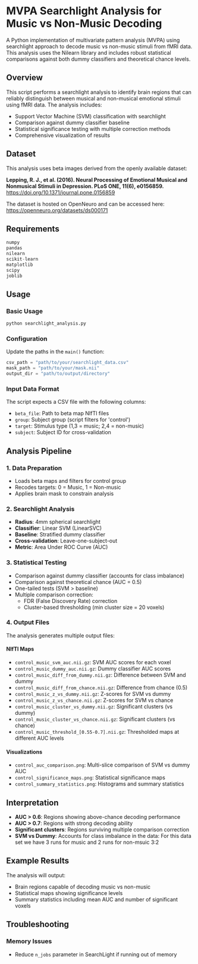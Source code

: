 # MVPA Searchlight Analysis for Music vs Non-Music Decoding

A Python implementation of multivariate pattern analysis (MVPA) using searchlight approach to decode music vs non-music stimuli from fMRI data. This analysis uses the Nilearn library and includes robust statistical comparisons against both dummy classifiers and theoretical chance levels.

## Overview

This script performs a searchlight analysis to identify brain regions that can reliably distinguish between musical and non-musical emotional stimuli using fMRI data. The analysis includes:

- Support Vector Machine (SVM) classification with searchlight
- Comparison against dummy classifier baseline
- Statistical significance testing with multiple correction methods
- Comprehensive visualization of results

## Dataset

This analysis uses beta images derived from the openly available dataset:

**Lepping, R. J., et al. (2016). Neural Processing of Emotional Musical and Nonmusical Stimuli in Depression. PLoS ONE, 11(6), e0156859.** https://doi.org/10.1371/journal.pone.0156859

The dataset is hosted on OpenNeuro and can be accessed here: https://openneuro.org/datasets/ds000171

## Requirements

```python
numpy
pandas
nilearn
scikit-learn
matplotlib
scipy
joblib
```



## Usage

### Basic Usage

```python
python searchlight_analysis.py
```

### Configuration

Update the paths in the `main()` function:

```python
csv_path = "path/to/your/searchlight_data.csv"
mask_path = "path/to/your/mask.nii"
output_dir = "path/to/output/directory"
```

### Input Data Format

The script expects a CSV file with the following columns:
- `beta_file`: Path to beta map NIfTI files
- `group`: Subject group (script filters for 'control')
- `target`: Stimulus type (1,3 = music; 2,4 = non-music)
- `subject`: Subject ID for cross-validation

## Analysis Pipeline

### 1. Data Preparation
- Loads beta maps and filters for control group
- Recodes targets: 0 = Music, 1 = Non-music
- Applies brain mask to constrain analysis

### 2. Searchlight Analysis
- **Radius**: 4mm spherical searchlight
- **Classifier**: Linear SVM (LinearSVC)
- **Baseline**: Stratified dummy classifier
- **Cross-validation**: Leave-one-subject-out
- **Metric**: Area Under ROC Curve (AUC)

### 3. Statistical Testing
- Comparison against dummy classifier (accounts for class imbalance)
- Comparison against theoretical chance (AUC = 0.5)
- One-tailed tests (SVM > baseline)
- Multiple comparison correction:
  - FDR (False Discovery Rate) correction
  - Cluster-based thresholding (min cluster size = 20 voxels)

### 4. Output Files

The analysis generates multiple output files:

#### NIfTI Maps
- `control_music_svm_auc.nii.gz`: SVM AUC scores for each voxel
- `control_music_dummy_auc.nii.gz`: Dummy classifier AUC scores
- `control_music_diff_from_dummy.nii.gz`: Difference between SVM and dummy
- `control_music_diff_from_chance.nii.gz`: Difference from chance (0.5)
- `control_music_z_vs_dummy.nii.gz`: Z-scores for SVM vs dummy
- `control_music_z_vs_chance.nii.gz`: Z-scores for SVM vs chance
- `control_music_cluster_vs_dummy.nii.gz`: Significant clusters (vs dummy)
- `control_music_cluster_vs_chance.nii.gz`: Significant clusters (vs chance)
- `control_music_threshold_[0.55-0.7].nii.gz`: Thresholded maps at different AUC levels

#### Visualizations
- `control_auc_comparison.png`: Multi-slice comparison of SVM vs dummy AUC
- `control_significance_maps.png`: Statistical significance maps
- `control_summary_statistics.png`: Histograms and summary statistics





## Interpretation

- **AUC > 0.6**: Regions showing above-chance decoding performance
- **AUC > 0.7**: Regions with strong decoding ability
- **Significant clusters**: Regions surviving multiple comparison correction
- **SVM vs Dummy**: Accounts for class imbalance in the data: For this data set we have 3 runs for music and 2 runs for non-msuic 3:2 

## Example Results

The analysis will output:
- Brain regions capable of decoding music vs non-music
- Statistical maps showing significance levels
- Summary statistics including mean AUC and number of significant voxels

## Troubleshooting

### Memory Issues
- Reduce `n_jobs` parameter in SearchLight if running out of memory
